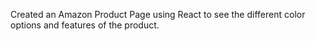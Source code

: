 Created an Amazon Product Page using React to see the different color options and features of the product.